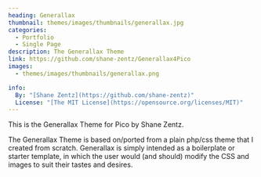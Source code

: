 ```yaml
---
heading: Generallax
thumbnail: themes/images/thumbnails/generallax.jpg
categories:
  - Portfolio
  - Single Page
description: The Generallax Theme
link: https://github.com/shane-zentz/Generallax4Pico
images:
  - themes/images/thumbnails/generallax.png

info:
  By: "[Shane Zentz](https://github.com/shane-zentz)"
  License: "[The MIT License](https://opensource.org/licenses/MIT)"
---
```


This is the Generallax Theme for Pico by Shane Zentz.

The Generallax Theme is based on/ported from a plain php/css theme that I created from scratch.  Generallax is simply intended as a boilerplate or starter template, in which the user would (and should) modify the CSS and images to suit their tastes and desires. 
